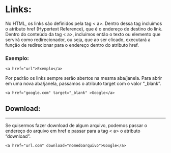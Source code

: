 <h1>Links:</h1>
<p>No HTML, os links são definidos pela tag < a>. Dentro dessa tag incluímos o atributo href (Hypertext Reference), que é o endereço de destino do link. Dentro do conteúdo da tag < a>, incluímos então o texto ou elemento que servirá como redirecionador, ou seja, que ao ser clicado, executará a função de redirecionar para o endereço dentro do atributo href.</p>

<h3>Exemplo:</h3>

    <a href="url">Exemplo</a>


<p>Por padrão os links sempre serão abertos na mesma aba/janela. Para abrir em uma nova aba/janela, passamos o atributo target com o valor “_blank”. 

    <a href="google.com" target="_blank" >Google</a>
</p>

<h2>Download:</h2>
<hr/>
Se quisermos fazer download de algum arquivo, podemos passar o endereço do arquivo em href e passar para a tag < a> o atributo “download”.

    <a href="url.com" download="nomedoarquivo">Google</a>


